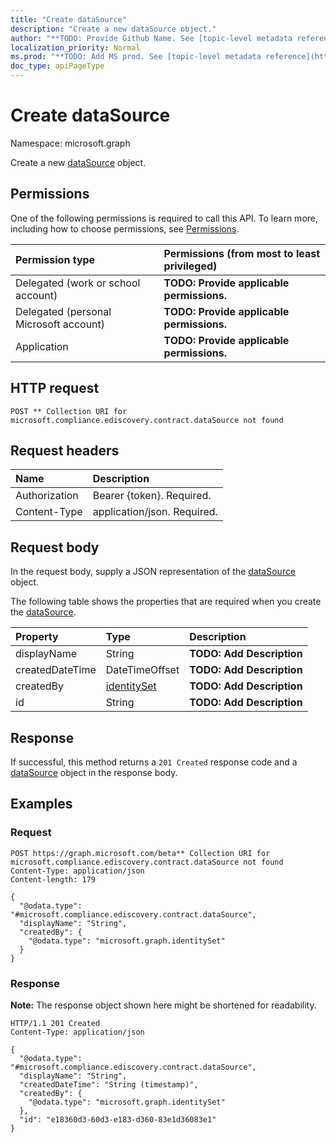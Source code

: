 ```yaml
---
title: "Create dataSource"
description: "Create a new dataSource object."
author: "**TODO: Provide Github Name. See [topic-level metadata reference](https://msgo.azurewebsites.net/add/document/guidelines/metadata.html#topic-level-metadata)**"
localization_priority: Normal
ms.prod: "**TODO: Add MS prod. See [topic-level metadata reference](https://msgo.azurewebsites.net/add/document/guidelines/metadata.html#topic-level-metadata)**"
doc_type: apiPageType
---
```


# Create dataSource
Namespace: microsoft.graph

Create a new [dataSource](../resources/datasource.md) object.

## Permissions
One of the following permissions is required to call this API. To learn more, including how to choose permissions, see [Permissions](/graph/permissions-reference).

|Permission type|Permissions (from most to least privileged)|
|:---|:---|
|Delegated (work or school account)|**TODO: Provide applicable permissions.**|
|Delegated (personal Microsoft account)|**TODO: Provide applicable permissions.**|
|Application|**TODO: Provide applicable permissions.**|

## HTTP request

<!-- {
  "blockType": "ignored"
}
-->
``` http
POST ** Collection URI for microsoft.compliance.ediscovery.contract.dataSource not found
```

## Request headers
|Name|Description|
|:---|:---|
|Authorization|Bearer {token}. Required.|
|Content-Type|application/json. Required.|

## Request body
In the request body, supply a JSON representation of the [dataSource](../resources/datasource.md) object.

The following table shows the properties that are required when you create the [dataSource](../resources/datasource.md).

|Property|Type|Description|
|:---|:---|:---|
|displayName|String|**TODO: Add Description**|
|createdDateTime|DateTimeOffset|**TODO: Add Description**|
|createdBy|[identitySet](../resources/identityset.md)|**TODO: Add Description**|
|id|String|**TODO: Add Description**|



## Response

If successful, this method returns a `201 Created` response code and a [dataSource](../resources/datasource.md) object in the response body.

## Examples

### Request
<!-- {
  "blockType": "request",
  "name": "create_datasource_from_"
}
-->
``` http
POST https://graph.microsoft.com/beta** Collection URI for microsoft.compliance.ediscovery.contract.dataSource not found
Content-Type: application/json
Content-length: 179

{
  "@odata.type": "#microsoft.compliance.ediscovery.contract.dataSource",
  "displayName": "String",
  "createdBy": {
    "@odata.type": "microsoft.graph.identitySet"
  }
}
```


### Response
**Note:** The response object shown here might be shortened for readability.
<!-- {
  "blockType": "response",
  "truncated": true,
  "@odata.type": "microsoft.compliance.ediscovery.contract.dataSource"
}
-->
``` http
HTTP/1.1 201 Created
Content-Type: application/json

{
  "@odata.type": "#microsoft.compliance.ediscovery.contract.dataSource",
  "displayName": "String",
  "createdDateTime": "String (timestamp)",
  "createdBy": {
    "@odata.type": "microsoft.graph.identitySet"
  },
  "id": "e18360d3-60d3-e183-d360-83e1d36083e1"
}
```

